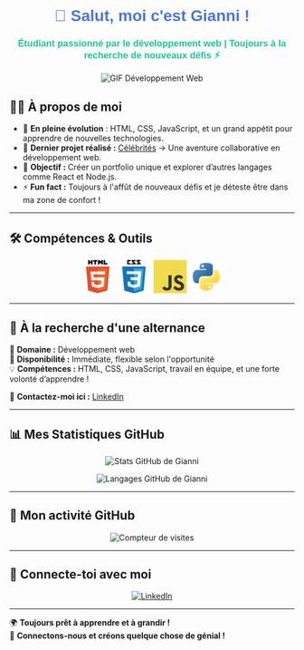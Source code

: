 <h1 align="center" style="font-family: 'Arial', sans-serif; color: #4e73df;">🚀 Salut, moi c'est Gianni !</h1>

<h3 align="center" style="font-family: 'Verdana', sans-serif; color: #1cc88a;">Étudiant passionné par le développement web | Toujours à la recherche de nouveaux défis ⚡</h3>

<p align="center">
  <img src="https://i.pinimg.com/originals/67/16/17/671617f1b9a1584c3d19e5db05137f4e.gif" width="500" alt="GIF Développement Web">
</p>

## 👨‍💻 À propos de moi

- 🌱 **En pleine évolution** : HTML, CSS, JavaScript, et un grand appétit pour apprendre de nouvelles technologies.  
- 🔭 **Dernier projet réalisé :** [Célébrités](https://github.com/InnagBKI/Maes-Projet-) → Une aventure collaborative en développement web.  
- 🎯 **Objectif :** Créer un portfolio unique et explorer d’autres langages comme React et Node.js.  
- ⚡ **Fun fact :** Toujours à l'affût de nouveaux défis et je déteste être dans ma zone de confort !  

---

## 🛠️ Compétences & Outils

<p align="center"> 
  <img src="https://raw.githubusercontent.com/devicons/devicon/master/icons/html5/html5-original-wordmark.svg" alt="HTML5" width="60" height="60"> 
  <img src="https://raw.githubusercontent.com/devicons/devicon/master/icons/css3/css3-original-wordmark.svg" alt="CSS3" width="60" height="60">
  <img src="https://raw.githubusercontent.com/devicons/devicon/master/icons/javascript/javascript-original.svg" alt="JavaScript" width="60" height="60">
  <img src="https://raw.githubusercontent.com/devicons/devicon/master/icons/python/python-original.svg" alt="Python" width="60" height="60">
</p>

---

## 🎯 À la recherche d'une alternance

💼 **Domaine :** Développement web  
📆 **Disponibilité :** Immédiate, flexible selon l'opportunité  
💡 **Compétences :** HTML, CSS, JavaScript, travail en équipe, et une forte volonté d’apprendre !  

📩 **Contactez-moi ici :** [LinkedIn](https://linkedin.com/in/gianni-srt-786421337/)  

---

## 📊 Mes Statistiques GitHub

<p align="center">
  <img src="https://github-readme-stats.vercel.app/api?username=GianniSRT&show_icons=true&count_private=true&hide_title=true&theme=radical" alt="Stats GitHub de Gianni" />
</p>

<p align="center">
  <img src="https://github-readme-stats.vercel.app/api/top-langs?username=GianniSRT&show_icons=true&locale=fr&layout=compact&theme=radical" alt="Langages GitHub de Gianni" />
</p>

---

## 🚀 Mon activité GitHub

<p align="center">
  <img src="https://komarev.com/ghpvc/?username=GianniSRT&label=Visiteurs%20GitHub&color=blue&style=flat" alt="Compteur de visites" />
</p>

---

## 🔗 Connecte-toi avec moi

<p align="center">
<a href="https://linkedin.com/in/gianni-srt-786421337/" target="blank">
  <img src="https://raw.githubusercontent.com/rahuldkjain/github-profile-readme-generator/master/src/images/icons/Social/linked-in-alt.svg" alt="LinkedIn" width="45" />
</a>
</p>

---

🌍 **Toujours prêt à apprendre et à grandir !**  
👥 **Connectons-nous et créons quelque chose de génial !**
